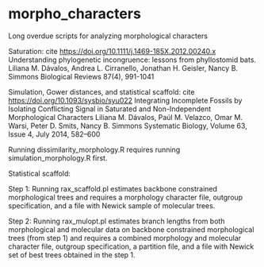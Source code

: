 # morpho_characters
Long overdue scripts for analyzing morphological characters

Saturation: cite https://doi.org/10.1111/j.1469-185X.2012.00240.x
Understanding phylogenetic incongruence: lessons from phyllostomid bats.
Liliana M. Dávalos, Andrea L. Cirranello, Jonathan H. Geisler, Nancy B. Simmons 
Biological Reviews 87(4), 991-1041

Simulation, Gower distances, and statistical scaffold: cite https://doi.org/10.1093/sysbio/syu022
Integrating Incomplete Fossils by Isolating Conflicting Signal in Saturated and Non-Independent Morphological Characters
Liliana M. Dávalos, Paúl M. Velazco, Omar M. Warsi, Peter D. Smits, Nancy B. Simmons 
Systematic Biology, Volume 63, Issue 4, July 2014, 582–600

Running dissimilarity_morphology.R requires running simulation_morphology.R first. 

Statistical scaffold:

Step 1: Running rax_scaffold.pl estimates backbone constrained morphological trees and requires a morphology character file, outgroup specification, and a file with Newick sample of molecular trees. 

Step 2: Running rax_mulopt.pl estimates branch lengths from both morphological and molecular data on backbone constrained morphological trees (from step 1) and requires a combined morphology and molecular character file, outgroup specification, a partition file, and a file with Newick set of best trees obtained in the step 1.